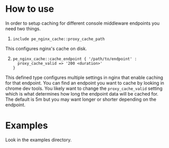 # How to use

In order to setup caching for different console middleware endpoints you need
two things.  

1.  `include pe_nginx_cache::proxy_cache_path`

This configures nginx's cache on disk.

2.  ```
    pe_nginx_cache::cache_endpoint { '/path/to/endpoint' :
      proxy_cache_valid => '200 <duration>'
    }
    ```

This defined type configures multiple settings in nginx that enable caching for
that endpoint.  You can find an endpoint you want to cache by looking in chrome
dev tools.  You likely want to change the `proxy_cache_valid` setting which is
what determines how long the endpoint data will be cached for.  The default is
5m but you may want longer or shorter depending on the endpoint.  

# Examples

Look in the examples directory.  
